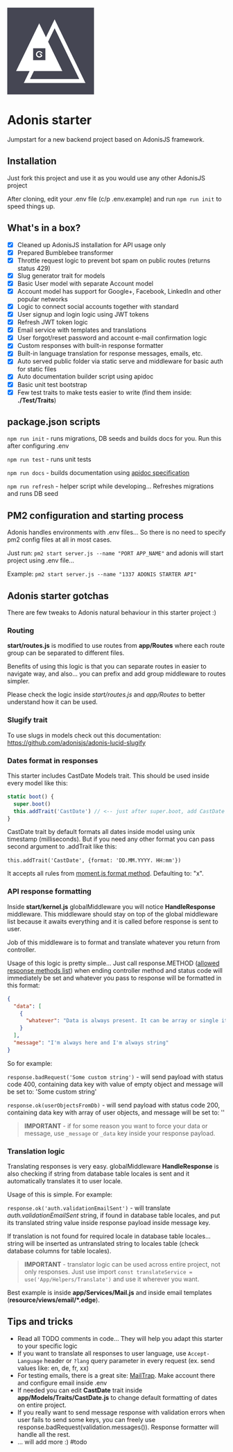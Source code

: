 ![Adonis starter](project-image.png)

# Adonis starter

Jumpstart for a new backend project based on AdonisJS framework.

## Installation

Just fork this project and use it as you would use any other AdonisJS project

After cloning, edit your .env file (c/p .env.example) and run `npm run init` to speed things up.

## What's in a box?

- [x] Cleaned up AdonisJS installation for API usage only
- [x] Prepared Bumblebee transformer
- [x] Throttle request logic to prevent bot spam on public routes (returns status 429)
- [x] Slug generator trait for models
- [x] Basic User model with separate Account model
- [x] Account model has support for Google+, Facebook, LinkedIn and other popular networks
- [x] Logic to connect social accounts together with standard
- [x] User signup and login logic using JWT tokens
- [x] Refresh JWT token logic
- [x] Email service with templates and translations
- [x] User forgot/reset password and account e-mail confirmation logic
- [x] Custom responses with built-in response formatter
- [x] Built-in language translation for response messages, emails, etc.
- [x] Auto served public folder via static serve and middleware for basic auth for static files
- [x] Auto documentation builder script using apidoc
- [x] Basic unit test bootstrap
- [x] Few test traits to make tests easier to write (find them inside: **./Test/Traits**)

## package.json scripts

`npm run init` - runs migrations, DB seeds and builds docs for you. Run this after configuring .env

`npm run test` - runs unit tests

`npm run docs` - builds documentation using [apidoc specification](http://apidocjs.com/)

`npm run refresh` - helper script while developing... Refreshes migrations and runs DB seed

## PM2 configuration and starting process

Adonis handles environments with .env files... So there is no need to specify pm2 config files at all in most cases.

Just run: `pm2 start server.js --name "PORT APP_NAME"` and adonis will start project using .env file...

Example: `pm2 start server.js --name "1337 ADONIS STARTER API"`

## Adonis starter gotchas

There are few tweaks to Adonis natural behaviour in this starter project :)

### Routing

**start/routes.js** is modified to use routes from **app/Routes** where each route group can be separated to different files.

Benefits of using this logic is that you can separate routes in easier to navigate way, and also... you can prefix and add group middleware to routes simpler.

Please check the logic inside *start/routes.js* and *app/Routes* to better understand how it can be used.

### Slugify trait

To use slugs in models check out this documentation: https://github.com/adonisjs/adonis-lucid-slugify

### Dates format in responses

This starter includes CastDate Models trait. This should be used inside every model like this:

```javascript
static boot() {
  super.boot()
  this.addTrait('CastDate') // <-- just after super.boot, add CastDate trait
}
```

CastDate trait by default formats all dates inside model using unix timestamp (milliseconds). But if you need any other format you can pass second argument to .addTrait like this:

`this.addTrait('CastDate', {format: 'DD.MM.YYYY. HH:mm'})`

It accepts all rules from [moment.js format method](http://momentjs.com/docs/#/displaying/format/). Defaulting to: "x".

### API response formatting

Inside **start/kernel.js**  globalMiddleware you will notice **HandleResponse** middleware. This middleware should stay on top of the global middleware list because it awaits everything and it is called before response is sent to user.

Job of this middleware is to format and translate whatever you return from controller.

Usage of this logic is pretty simple... Just call response.METHOD ([allowed response methods list](https://github.com/poppinss/node-res/blob/develop/methods.js)) when ending controller method and status code will immediately be set and whatever you pass to response will be formatted in this format:

```json
{
  "data": [
    {
      "whatever": "Data is always present. It can be array or single item."
    }
  ],
  "message": "I'm always here and I'm always string"
}
```

So for example:

`response.badRequest('Some custom string')` - will send payload with status code 400, containing data key with value of empty object and message will be set to: 'Some custom string'

`response.ok(userObjectsFromDb)` - will send payload with status code 200, containing data key with array of user objects, and message will be set to: ''

> **IMPORTANT** - if for some reason you want to force your data or message, use `_message` or `_data` key inside your response payload.

### Translation logic

Translating responses is very easy. globalMiddleware **HandleResponse** is also checking if string from database table locales is sent and it automatically translates it to user locale.

Usage of this is simple. For example:

`response.ok('auth.validationEmailSent')` - will translate *auth.validationEmailSent* string, if found in database table locales, and put its translated string value inside response payload inside message key.

If translation is not found for required locale in database table locales... string will be inserted as untranslated string to locales table (check database columns for table locales).

> **IMPORTANT** - translator logic can be used across entire project, not only responses. Just use import `const translateService = use('App/Helpers/Translate')` and use it wherever you want. 

Best example is inside **app/Services/Mail.js** and inside email templates (**resource/views/email/\*.edge**). 

## Tips and tricks

- Read all TODO comments in code... They will help you adapt this starter to your specific logic
- If you want to translate all responses to user language, use `Accept-Language` header or `?lang` query parameter in every request (ex. send values like: en, de, fr, xx)
- For testing emails, there is a great site: [MailTrap](https://mailtrap.io/). Make account there and configure email inside .env
- If needed you can edit **CastDate** trait inside **app/Models/Traits/CastDate.js** to change default formatting of dates on entire project.
- If you really want to send message response with validation errors when user fails to send some keys, you can freely use response.badRequest(validation.messages()). Response formatter will handle all the rest.
- ... will add more :) #todo
